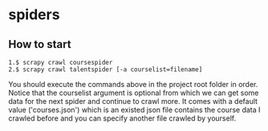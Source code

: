 # spiders
## How to start
    1.$ scrapy crawl coursespider
    2.$ scrapy crawl talentspider [-a courselist=filename]

You should execute the commands above in the project root folder in order.
Notice that the courselist argument is optional from which we can get some data for the next spider and continue to crawl more.
It comes with a default value ('courses.json')
which is an existed json file contains the course data I crawled before and you can specify another file crawled by yourself.